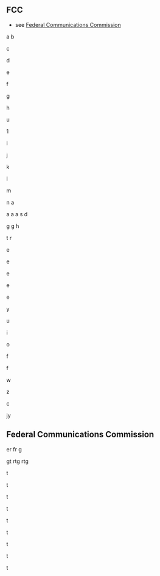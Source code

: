 ## FCC
* see [Federal Communications Commission](#federal-communications-emmission)

a
b

c

d

e

f

g

h

u

1

i

j

k

l

m

n
a

a
a
a
s
d

g
g
h

t
r

e

e

e

e

e

y

u

i

o

f

f

w

z

c

jy

## Federal Communications Commission
er
fr
g


gt
rtg
rtg


t

t

t

t

t

t

t

t

t
